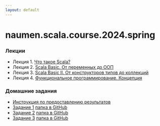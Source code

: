 ```yaml
---
layout: default
---
```

# naumen.scala.course.2024.spring

### Лекции

* Лекция 1. [Что такое Scala?](lectures/scala_lecture_1.html)
* Лекция 2. [Scala Basic. От переменных до ООП](lectures/scala_lecture_2.html)
* Лекция 3. [Scala Basic II. От конструкторов типов до коллекций](lectures/scala_lecture_3.html)
* Лекция 4. [Функциональное программирование. Концепция](lectures/scala_lecture_4.html)

### Домашние задания
* [Инструкция по предоставлению результатов](https://github.com/naumen-student/naumen.scala.course.2024.spring#%D0%BF%D1%80%D0%B5%D0%B4%D0%BE%D1%81%D1%82%D0%B0%D0%B2%D0%BB%D0%B5%D0%BD%D0%B8%D0%B5-%D1%80%D0%B5%D0%B7%D1%83%D0%BB%D1%8C%D1%82%D0%B0%D1%82%D0%BE%D0%B2)
* [Задание 1](homeworks/homework_1/homework_1.md) [папка в GitHub](https://github.com/naumen-student/naumen.scala.course.2024.spring/tree/master/homeworks/homework_1)
* [Задание 2](homeworks/homework_2/homework_2.md) [папка в GitHub](https://github.com/naumen-student/naumen.scala.course.2024.spring/tree/master/homeworks/homework_2)
* [Задание 3](homeworks/homework_3/homework_3.md) [папка в GitHub](https://github.com/naumen-student/naumen.scala.course.2024.spring/tree/master/homeworks/homework_3)

